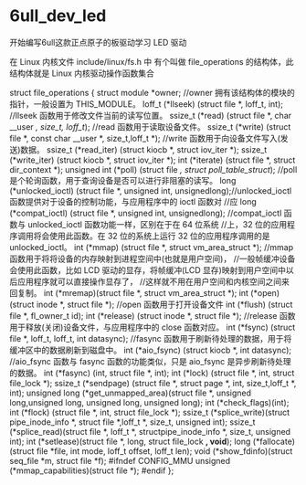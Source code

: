 # 6ull_dev_led

开始编写6ull这款正点原子的板驱动学习
LED 驱动


在 Linux 内核文件 include/linux/fs.h 中
有个叫做 file_operations 的结构体，此结构体就是 Linux 内核驱动操作函数集合

 struct file_operations {
    struct module *owner; //owner 拥有该结构体的模块的指针，一般设置为 THIS_MODULE。
    loff_t (*llseek) (struct file *, loff_t, int); //llseek 函数用于修改文件当前的读写位置。
    ssize_t (*read) (struct file *, char __user *, size_t, loff_t*); //read 函数用于读取设备文件。
    ssize_t (*write) (struct file *, const char __user *, size_t,loff_t *); //write 函数用于向设备文件写入(发送)数据。
    ssize_t (*read_iter) (struct kiocb *, struct iov_iter *);
    ssize_t (*write_iter) (struct kiocb *, struct iov_iter *);
    int (*iterate) (struct file *, struct dir_context *);
    unsigned int (*poll) (struct file *, struct poll_table_struct*);  //poll 是个轮询函数，用于查询设备是否可以进行非阻塞的读写。
    long (*unlocked_ioctl) (struct file *, unsigned int, unsignedlong);//unlocked_ioctl 函数提供对于设备的控制功能，与应用程序中的 ioctl 函数对
    //应
    long (*compat_ioctl) (struct file *, unsigned int, unsignedlong); //compat_ioctl 函数与 unlocked_ioctl 函数功能一样，区别在于在 64 位系统
    //上，32 位的应用程序调用将会使用此函数。在 32 位的系统上运行 32 位的应用程序调用的是unlocked_ioctl。
    int (*mmap) (struct file *, struct vm_area_struct *); //mmap 函数用于将将设备的内存映射到进程空间中(也就是用户空间)，
    //一般帧缓冲设备会使用此函数，比如 LCD 驱动的显存，将帧缓冲(LCD 显存)映射到用户空间中以后应用程序就可以直接操作显存了，
    //这样就不用在用户空间和内核空间之间来回复制。
    int (*mremap)(struct file *, struct vm_area_struct *);
    int (*open) (struct inode *, struct file *); //open 函数用于打开设备文件
    int (*flush) (struct file *, fl_owner_t id);
    int (*release) (struct inode *, struct file *); //release 函数用于释放(关闭)设备文件，与应用程序中的 close 函数对应。
    int (*fsync) (struct file *, loff_t, loff_t, int datasync); //fasync 函数用于刷新待处理的数据，用于将缓冲区中的数据刷新到磁盘中。
    int (*aio_fsync) (struct kiocb *, int datasync); //aio_fsync 函数与 fasync 函数的功能类似，只是 aio_fsync 是异步刷新待处理的数据。
    int (*fasync) (int, struct file *, int);
    int (*lock) (struct file *, int, struct file_lock *);
    ssize_t (*sendpage) (struct file *, struct page *, int, size_t,loff_t *, int);
    unsigned long (*get_unmapped_area)(struct file *, unsigned long,unsigned long, unsigned long, unsigned long);
    int (*check_flags)(int);
    int (*flock) (struct file *, int, struct file_lock *);
    ssize_t (*splice_write)(struct pipe_inode_info *, struct file *,loff_t *, size_t, unsigned int);
    ssize_t (*splice_read)(struct file *, loff_t *, structpipe_inode_info *, size_t, unsigned int);
    int (*setlease)(struct file *, long, struct file_lock **, void**);
    long (*fallocate)(struct file *file, int mode, loff_t offset,
    loff_t len);
    void (*show_fdinfo)(struct seq_file *m, struct file *f);
    #ifndef CONFIG_MMU
    unsigned (*mmap_capabilities)(struct file *);
    #endif
 };
